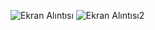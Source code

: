 
![Ekran Alıntısı](https://user-images.githubusercontent.com/100282383/212935929-4a9ae3a9-c160-436b-b2e2-a0aef8757d5c.JPG)
![Ekran Alıntısı2](https://user-images.githubusercontent.com/100282383/212936004-94a55bfb-a2a5-40a6-a650-e46e6f8680f3.JPG)
